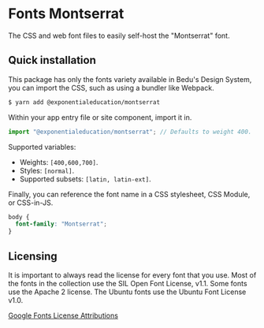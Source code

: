 # Fonts Montserrat
The CSS and web font files to easily self-host the "Montserrat" font.

## Quick installation
This package has only the fonts variety available in Bedu's Design System, you can import the CSS, such as using a bundler like Webpack.
```sh
$ yarn add @exponentialeducation/montserrat
```

Within your app entry file or site component, import it in.
```js
import "@exponentialeducation/montserrat"; // Defaults to weight 400.
```

Supported variables:
- Weights: `[400,600,700]`.
- Styles: `[normal]`.
- Supported subsets: `[latin, latin-ext]`.

Finally, you can reference the font name in a CSS stylesheet, CSS Module, or CSS-in-JS.
```css
body {
  font-family: "Montserrat";
}
```

## Licensing
It is important to always read the license for every font that you use. Most of the fonts in the collection use the SIL Open Font License, v1.1. Some fonts use the Apache 2 license. The Ubuntu fonts use the Ubuntu Font License v1.0.

[Google Fonts License Attributions](https://fonts.google.com/attribution)
